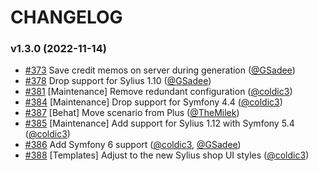 # CHANGELOG

### v1.3.0 (2022-11-14)

- [#373](https://github.com/Sylius/RefundPlugin/issues/373) Save credit memos on server during generation ([@GSadee](https://github.com/GSadee))
- [#378](https://github.com/Sylius/RefundPlugin/issues/378) Drop support for Sylius 1.10 ([@GSadee](https://github.com/GSadee))
- [#381](https://github.com/Sylius/RefundPlugin/issues/381) [Maintenance] Remove redundant configuration ([@coldic3](https://github.com/coldic3))
- [#384](https://github.com/Sylius/RefundPlugin/issues/384) [Maintenance] Drop support for Symfony 4.4 ([@coldic3](https://github.com/coldic3))
- [#387](https://github.com/Sylius/RefundPlugin/issues/387) [Behat] Move scenario from Plus ([@TheMilek](https://github.com/TheMilek))
- [#385](https://github.com/Sylius/RefundPlugin/issues/385) [Maintenance] Add support for Sylius 1.12 with Symfony 5.4 ([@coldic3](https://github.com/coldic3))
- [#386](https://github.com/Sylius/RefundPlugin/issues/386) Add Symfony 6 support ([@coldic3](https://github.com/coldic3), [@GSadee](https://github.com/GSadee))
- [#388](https://github.com/Sylius/RefundPlugin/issues/388) [Templates] Adjust to the new Sylius shop UI styles ([@coldic3](https://github.com/coldic3))
